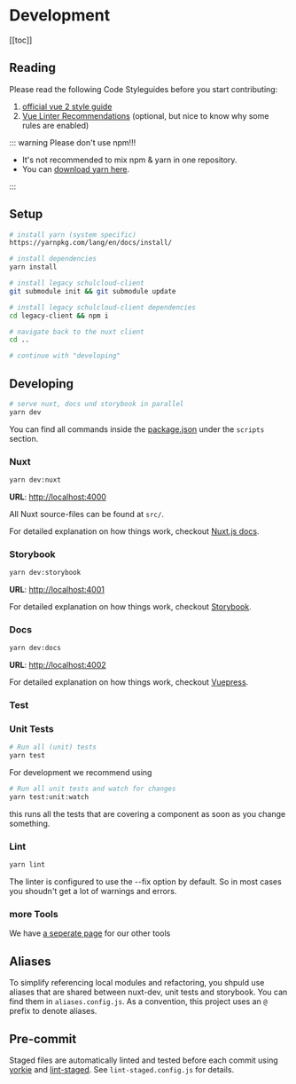# Development

[[toc]]

## Reading

Please read the following Code Styleguides before you start contributing:

1. [official vue 2 style guide](https://vuejs.org/v2/style-guide/)
1. [Vue Linter Recommendations](https://eslint.vuejs.org/user-guide/) (optional, but nice to know why some rules are enabled)

::: warning Please don't use npm!!!

- It's not recommended to mix npm & yarn in one repository.
- You can [download yarn here](https://yarnpkg.com/lang/en/docs/install/).

:::

## Setup

```bash
# install yarn (system specific)
https://yarnpkg.com/lang/en/docs/install/

# install dependencies
yarn install

# install legacy schulcloud-client
git submodule init && git submodule update

# install legacy schulcloud-client dependencies
cd legacy-client && npm i

# navigate back to the nuxt client
cd ..

# continue with "developing"
```

## Developing

```bash
# serve nuxt, docs und storybook in parallel
yarn dev
```

You can find all commands inside the [package.json](https://github.com/schul-cloud/nuxt-client/blob/master/package.json) under the `scripts` section.

### Nuxt

```bash
yarn dev:nuxt
```

**URL**: [http://localhost:4000](http://localhost:4000)

All Nuxt source-files can be found at `src/`.

For detailed explanation on how things work, checkout [Nuxt.js docs](https://nuxtjs.org).

### Storybook

```bash
yarn dev:storybook
```

**URL**: [http://localhost:4001](http://localhost:4001)

For detailed explanation on how things work, checkout [Storybook](https://storybook.js.org/).

### Docs

```bash
yarn dev:docs
```

**URL**: [http://localhost:4002](http://localhost:4002)

For detailed explanation on how things work, checkout [Vuepress](https://vuepress.vuejs.org/guide/).

### Test

### Unit Tests

```bash
# Run all (unit) tests
yarn test
```

For development we recommend using

```bash
# Run all unit tests and watch for changes
yarn test:unit:watch
```

this runs all the tests that are covering a component as soon as you change something.

### Lint

```bash
yarn lint
```

The linter is configured to use the --fix option by default. So in most cases you shoudn't get a lot of warnings and errors.

### more Tools

We have [a seperate page](/4-Tools.md) for our other tools

## Aliases

To simplify referencing local modules and refactoring, you shpuld use aliases that are shared between nuxt-dev, unit tests and storybook. You can find them in `aliases.config.js`. As a convention, this project uses an `@` prefix to denote aliases.

## Pre-commit

Staged files are automatically linted and tested before each commit using [yorkie](https://www.npmjs.com/package/yorkie) and [lint-staged](https://github.com/okonet/lint-staged). See `lint-staged.config.js` for details.
